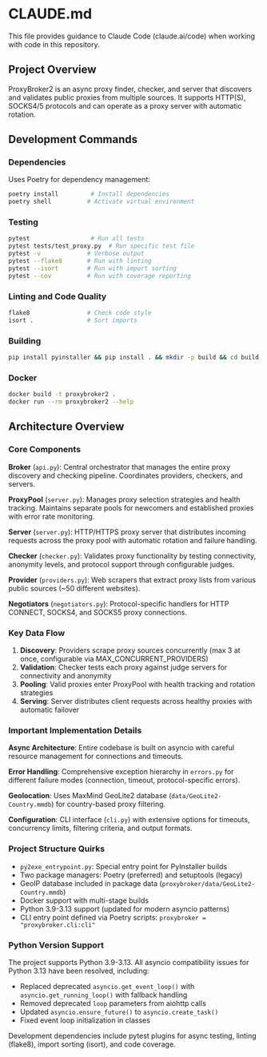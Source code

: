 # CLAUDE.md

This file provides guidance to Claude Code (claude.ai/code) when working with code in this repository.

## Project Overview

ProxyBroker2 is an async proxy finder, checker, and server that discovers and validates public proxies from multiple sources. It supports HTTP(S), SOCKS4/5 protocols and can operate as a proxy server with automatic rotation.

## Development Commands

### Dependencies
Uses Poetry for dependency management:
```bash
poetry install         # Install dependencies
poetry shell          # Activate virtual environment
```

### Testing
```bash
pytest                 # Run all tests
pytest tests/test_proxy.py  # Run specific test file
pytest -v             # Verbose output
pytest --flake8       # Run with linting
pytest --isort        # Run with import sorting
pytest --cov          # Run with coverage reporting
```

### Linting and Code Quality
```bash
flake8                # Check code style
isort .               # Sort imports
```

### Building
```bash
pip install pyinstaller && pip install . && mkdir -p build && cd build && pyinstaller --onefile --name proxybroker --add-data "../proxybroker/data:data" --workpath ./tmp --distpath . --clean ../py2exe_entrypoint.py && rm -rf tmp *.spec
```

### Docker
```bash
docker build -t proxybroker2 .
docker run --rm proxybroker2 --help
```

## Architecture Overview

### Core Components

**Broker** (`api.py`): Central orchestrator that manages the entire proxy discovery and checking pipeline. Coordinates providers, checkers, and servers.

**ProxyPool** (`server.py`): Manages proxy selection strategies and health tracking. Maintains separate pools for newcomers and established proxies with error rate monitoring.

**Server** (`server.py`): HTTP/HTTPS proxy server that distributes incoming requests across the proxy pool with automatic rotation and failure handling.

**Checker** (`checker.py`): Validates proxy functionality by testing connectivity, anonymity levels, and protocol support through configurable judges.

**Provider** (`providers.py`): Web scrapers that extract proxy lists from various public sources (~50 different websites).

**Negotiators** (`negotiators.py`): Protocol-specific handlers for HTTP CONNECT, SOCKS4, and SOCKS5 proxy connections.

### Key Data Flow

1. **Discovery**: Providers scrape proxy sources concurrently (max 3 at once, configurable via MAX_CONCURRENT_PROVIDERS)
2. **Validation**: Checker tests each proxy against judge servers for connectivity and anonymity
3. **Pooling**: Valid proxies enter ProxyPool with health tracking and rotation strategies
4. **Serving**: Server distributes client requests across healthy proxies with automatic failover

### Important Implementation Details

**Async Architecture**: Entire codebase is built on asyncio with careful resource management for connections and timeouts.

**Error Handling**: Comprehensive exception hierarchy in `errors.py` for different failure modes (connection, timeout, protocol-specific errors).

**Geolocation**: Uses MaxMind GeoLite2 database (`data/GeoLite2-Country.mmdb`) for country-based proxy filtering.

**Configuration**: CLI interface (`cli.py`) with extensive options for timeouts, concurrency limits, filtering criteria, and output formats.

### Project Structure Quirks

- `py2exe_entrypoint.py`: Special entry point for PyInstaller builds
- Two package managers: Poetry (preferred) and setuptools (legacy)
- GeoIP database included in package data (`proxybroker/data/GeoLite2-Country.mmdb`)
- Docker support with multi-stage builds
- Python 3.9-3.13 support (updated for modern asyncio patterns)
- CLI entry point defined via Poetry scripts: `proxybroker = "proxybroker.cli:cli"`

### Python Version Support

The project supports Python 3.9-3.13. All asyncio compatibility issues for Python 3.13 have been resolved, including:
- Replaced deprecated `asyncio.get_event_loop()` with `asyncio.get_running_loop()` with fallback handling
- Removed deprecated `loop` parameters from aiohttp calls  
- Updated `asyncio.ensure_future()` to `asyncio.create_task()`
- Fixed event loop initialization in classes

Development dependencies include pytest plugins for async testing, linting (flake8), import sorting (isort), and code coverage.